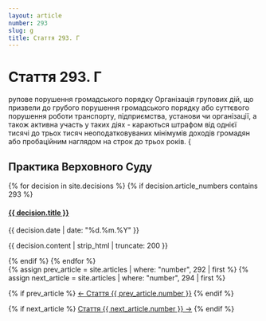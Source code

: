 ```yaml
---
layout: article
number: 293
slug: g
title: Стаття 293. Г
---
```


# Стаття 293. Г

рупове порушення громадського порядку Організація групових дій, що призвели до грубого порушення громадського порядку або суттєвого порушення роботи транспорту, підприємства, установи чи організації, а також активна участь у таких діях - караються штрафом від однієї тисячі до трьох тисяч неоподатковуваних мінімумів доходів громадян або пробаційним наглядом на строк до трьох років. {

## Практика Верховного Суду

<div class="decisions-container">
{% for decision in site.decisions %}
  {% if decision.article_numbers contains 293 %}
    <div class="decision-item">
      <h4><a href="{{ decision.url }}">{{ decision.title }}</a></h4>
      <p class="decision-date">{{ decision.date | date: "%d.%m.%Y" }}</p>
      <p class="decision-excerpt">{{ decision.content | strip_html | truncate: 200 }}</p>
    </div>
  {% endif %}
{% endfor %}
</div>

<div class="article-navigation">
  {% assign prev_article = site.articles | where: "number", 292 | first %}
  {% assign next_article = site.articles | where: "number", 294 | first %}
  
  {% if prev_article %}
    <a href="{{ prev_article.url }}" class="prev-article">← Стаття {{ prev_article.number }}</a>
  {% endif %}
  
  {% if next_article %}
    <a href="{{ next_article.url }}" class="next-article">Стаття {{ next_article.number }} →</a>
  {% endif %}
</div>
